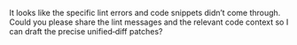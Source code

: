 It looks like the specific lint errors and code snippets didn’t come through. Could you please share the lint messages and the relevant code context so I can draft the precise unified‐diff patches?